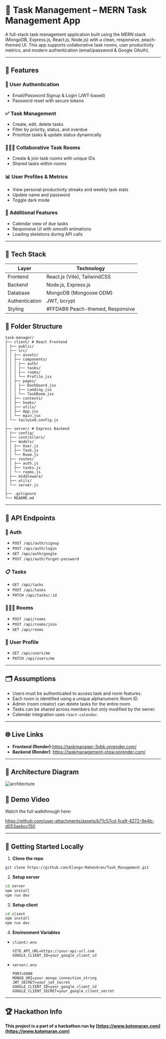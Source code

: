 # 🧠 Task Management – MERN Task Management App

A full-stack task management application built using the MERN stack (MongoDB, Express.js, React.js, Node.js) with a clean, responsive, peach-themed UI. This app supports collaborative task rooms, user productivity metrics, and modern authentication (email/password & Google OAuth).

---

## 🚀 Features

### 🔐 User Authentication
- Email/Password Signup & Login (JWT-based)
- Password reset with secure tokens

### ✅ Task Management
- Create, edit, delete tasks
- Filter by priority, status, and overdue
- Prioritize tasks & update status dynamically

### 🧑‍🤝‍🧑 Collaborative Task Rooms
- Create & join task rooms with unique IDs
- Shared tasks within rooms

### 📊 User Profiles & Metrics
- View personal productivity streaks and weekly task stats
- Update name and password
- Toggle dark mode

### 📆 Additional Features
- Calendar view of due tasks
- Responsive UI with smooth animations
- Loading skeletons during API calls

---

## 🧱 Tech Stack

| Layer        | Technology                          |
|--------------|-------------------------------------|
| Frontend     | React.js (Vite), TailwindCSS        |
| Backend      | Node.js, Express.js                 |
| Database     | MongoDB (Mongoose ODM)              |
| Authentication | JWT, bcrypt        |
| Styling      | #FFDAB9 Peach-themed, Responsive    |


## 📁 Folder Structure

```
task-manager/
├── client/ # React Frontend
│ ├── public/
│ ├── src/
│ │ ├── assets/
│ │ ├── components/
│ │ │ ├── auth/
│ │ │ ├── tasks/
│ │ │ ├── rooms/
│ │ │ └── Profile.jsx
│ │ ├── pages/
│ │ │ ├── Dashboard.jsx
│ │ │ ├── Landing.jsx
│ │ │ └── TaskRoom.jsx
│ │ ├── contexts/
│ │ ├── hooks/
│ │ ├── utils/
│ │ ├── App.jsx
│ │ └── main.jsx
│ └── tailwind.config.js
│
├── server/ # Express Backend
│ ├── config/
│ ├── controllers/
│ ├── models/
│ │ ├── User.js
│ │ ├── Task.js
│ │ └── Room.js
│ ├── routes/
│ │ ├── auth.js
│ │ ├── tasks.js
│ │ └── rooms.js
│ ├── middleware/
│ ├── utils/
│ └── server.js
│
├── .gitignore
└── README.md

```


---

## 📌 API Endpoints

### 🔐 Auth
- `POST /api/auth/signup`
- `POST /api/auth/login`
- `GET /api/auth/google`
- `POST /api/auth/forgot-password`

### 📋 Tasks
- `GET /api/tasks`
- `POST /api/tasks`
- `PATCH /api/tasks/:id`

### 🧑‍🤝‍🧑 Rooms
- `POST /api/rooms`
- `POST /api/rooms/join`
- `GET /api/rooms`

### 👤 User Profile
- `GET /api/users/me`
- `PATCH /api/users/me`

---

## 🗂 Assumptions

- Users must be authenticated to access task and room features.
- Each room is identified using a unique alphanumeric Room ID.
- Admin (room creator) can delete tasks for the entire room.
- Tasks can be shared across members but only modified by the owner.
- Calendar integration uses `react-calendar`.

---

## 🌐 Live Links

- **Frontend (Render)**:https://taskmanager-3ybk.onrender.com/
- **Backend (Render)**: https://taskmanagement-otgw.onrender.com/

---

## 📸 Architecture Diagram
![architecture](https://github.com/user-attachments/assets/14d612bc-7410-4d49-a70f-c56ffb5fc415)


## 🎥 Demo Video

Watch the full walkthrough here:  

https://github.com/user-attachments/assets/b71c57cd-fca9-4272-9e4b-d053aebcc150



---

## 🏁 Getting Started Locally

1. **Clone the repo**  
```bash
git clone https://github.com/Elango-Mahendran/Task_Management.git
````

2. **Setup server**

```bash
cd server
npm install
npm run dev
```

3. **Setup client**

```bash
cd client
npm install
npm run dev
```

4. **Environment Variables**

* `client/.env`

  ```
  VITE_API_URL=https://your-api-url.com
  GOOGLE_CLIENT_ID=your_google_client_id
  ```

* `server/.env`

  ```
  PORT=5000
  MONGO_URI=your_mongo_connection_string
  JWT_SECRET=your_jwt_secret
  GOOGLE_CLIENT_ID=your_google_client_id
  GOOGLE_CLIENT_SECRET=your_google_client_secret
  ```

---

## 🏆 Hackathon Info

**This project is a part of a hackathon run by [https://www.katomaran.com](https://www.katomaran.com)**


